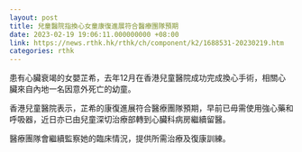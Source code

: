 ```yaml
---
layout: post
title: 兒童醫院指換心女童康復進展符合醫療團隊預期
date: 2023-02-19 19:06:11.000000000 +08:00
link: https://news.rthk.hk/rthk/ch/component/k2/1688531-20230219.htm
categories: rthk
---
```


患有心臟衰竭的女嬰芷希，去年12月在香港兒童醫院成功完成換心手術，相關心臟來自內地一名因意外死亡的幼童。

香港兒童醫院表示，芷希的康復進展符合醫療團隊預期，早前已毋需使用強心藥和呼吸器，近日亦已由兒童深切治療部轉到心臟科病房繼續留醫。

醫療團隊會繼續監察她的臨床情況，提供所需治療及復康訓練。
